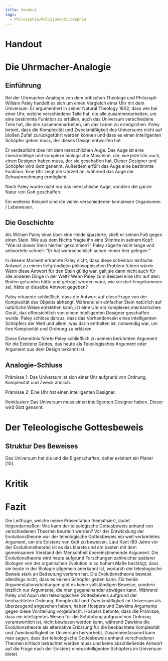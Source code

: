 ```yaml
---
title: Handout
tags:
  - Philosophie/Religionsphilosophie
---
```

# Handout

# Die Uhrmacher-Analogie

## Einführung

Bei der Uhrmacher-Analogie von dem britischen Theologe und Philosoph William Paley handelt es sich um einen Vergleich einer Uhr mit dem Universum. Er argumentiert in seiner Natural Theology 1802, dass wie bei einer Uhr, welche verschiedene Teile hat, die alle zusammenarbeiten, um eine bestimmte Funktion zu erfüllen, auch das Universum verschiedene Teile hat, die alle zusammenarbeiten, um das Leben zu ermöglichen. Paley betont, dass die Komplexität und Zweckmäßigkeit des Universums nicht auf bloßen Zufall zurückgeführt werden können und dass es einen intelligenten Schöpfer geben muss, der dieses Design entworfen hat.

Er verdeutlicht dies mit dem menschlichen Auge. Das Auge ist eine zweckmäßige und komplexe biologische Maschine, die, wie jede Uhr auch, einen Designer haben muss, der sie geschaffen hat. Dieser Designer und Schöpfer wird Gott genannt. Außerdem erfüllt das Auge eine bestimmte Funktion. Eine Uhr zeigt die Uhrzeit an, während das Auge die Sehwahrnehmung ermöglicht.

Nach Paley wurde nicht nur das menschliche Auge, sondern die ganze Natur von Gott geschaffen. 

Ein weiteres Beispiel sind die vielen verschiedenen komplexen Organismen / Lebewesen.

## Die Geschichte

Als William Paley einst über eine Heide spazierte, stieß er seinen Fuß gegen einen Stein. Wie aus dem Nichts fragte ihn eine Stimme in seinem Kopf: "Wie ist dieser Stein hierher gekommen?" Paley zögerte nicht lange und antwortete schnell: "Er hat wahrscheinlich schon immer hier gelegen."

In diesem Moment erkannte Paley nicht, dass diese scheinbar einfache Antwort zu einem tiefgründigen philosophischen Problem führen würde. Wenn diese Antwort für den Stein gültig war, galt sie dann nicht auch für alle anderen Dinge in der Welt? Wenn Paley zum Beispiel eine Uhr auf dem Boden gefunden hätte und gefragt worden wäre, wie sie dort hingekommen sei, hätte er dieselbe Antwort gegeben?

Paley erkannte schließlich, dass die Antwort auf diese Frage von der Komplexität des Objekts abhängt. Während ein einfacher Stein natürlich auf natürliche Weise entstehen kann, ist eine Uhr ein komplexes mechanisches Gerät, das offensichtlich von einem intelligenten Designer geschaffen wurde. Paley schloss daraus, dass das Vorhandensein eines intelligenten Schöpfers der Welt und allem, was darin enthalten ist, notwendig war, um ihre Komplexität und Ordnung zu erklären.

Diese Erkenntnis führte Paley schließlich zu seinem berühmten Argument für die Existenz Gottes, das heute als Teleologisches Argument oder Argument aus dem Design bekannt ist.

## Analogie-Schluss

Prämisse 1: Das Universum ist sich einer Uhr aufgrund von Ordnung, Komplexität und Zweck ähnlich.

Prämisse 2: Eine Uhr hat einen intelligenten Designer.

Konklusion: Das Universum muss einen intelligenten Designer haben. Dieser wird Gott genannt.

# Der Teleologische Gottesbeweis

## Struktur Des Beweises

Das Universum hat die und die Eigenschaften, daher existiert ein Planer [10].

# Kritik

# Fazit

Die Leitfrage, welche meine Präsentation thematisiert, lautet folgendermaßen:
Wie kann der teleologische Gottesbeweis anhand von verschiedenen Theorien beurteilt werden?
Vor der Entwicklung der Evolutionstheorie war der teleologische Gottesbeweis ein weit verbreitetes Argument, um die Existenz von Gott zu beweisen. Laut Kant (80 Jahre vor der Evolutionstheorie) ist es das klarste und am besten mit dem gemeinsamen Verstand der Menschheit übereinstimmende Argument. Die Evolutionstheorie wird heute aufgrund Forschungen zahlreicher späterer Biologen von der organischen Evolution in so hohem Maße bestätigt, dass sie heute in der Biologie allgemein anerkannt ist, wodurch der teleologische Beweis stark an Bedeutung verloren hat. Die Evolutionstheorie beweist allerdings nicht, dass es keinen Schöpfer geben kann. Für beide Argumentationsrichtungen gibt es keine vollständigen Beweise, sondern letztlich nur Argumente, die man gegeneinander abwägen kann.
Während Paley und Aquin den teleologischen Gottesbeweis aufgrund der beobachteten Ordnung, Komplexität und Zweckmäßigkeit im Universum als überzeugend angesehen haben, haben Hospers und Dawkins Argumente gegen diese Vorstellung vorgebracht. Hospers betonte, dass die Prämisse, dass ein intelligentes Wesen für die Schöpfung aufgrund von Ordnung verantwortlich ist, nicht bewiesen werden kann, während Dawkins die Evolutionstheorie als alternative Erklärung für die beobachtete Komplexität und Zweckmäßigkeit im Universum hervorhebt.
Zusammenfassend kann man sagen, dass der teleologische Gottesbeweis anhand verschiedener Theorien kritisch betrachtet werden muss und keine abschließende Antwort auf die Frage nach der Existenz eines intelligenten Schöpfers im Universum bietet.